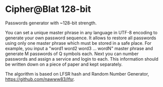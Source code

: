 # Cipher@Blat 128-bit

Passwords generator with ~128-bit strength.

You can set a unique master phrase in any language in UTF-8 encoding to generate your own password sequence. It allows to restore all passwords using only one master phrase which must be stored in a safe place. For example, you input a "word1 word2 word3 ... wordN" master phrase and generate M passwords of Q symbols each. Next you can number passwords and assign a service and login to each. This information should be written down on a piece of paper and kept separately.

The algorithm is based on LFSR hash and Random Number Generator, https://github.com/nawww83/lfsr.
